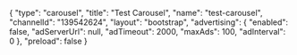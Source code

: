 {
    "type": "carousel",
    "title": "Test Carousel",
    "name": "test-carousel",
    "channelId": "139542624",
    "layout": "bootstrap",
    "advertising": {
        "enabled": false,
        "adServerUrl": null,
        "adTimeout": 2000,
        "maxAds": 100,
        "adInterval": 0
    },
    "preload": false
}
